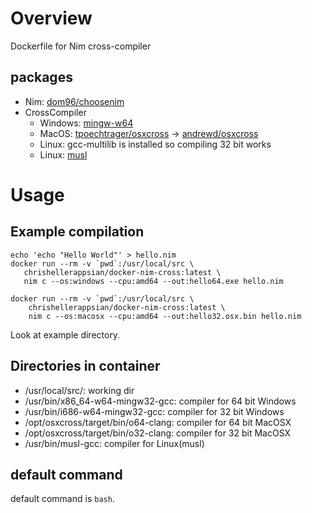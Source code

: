 # Overview

Dockerfile for Nim cross-compiler

## packages

- Nim: [dom96/choosenim](https://github.com/dom96/choosenim)
- CrossCompiler
    - Windows: [mingw-w64](https://packages.debian.org/search?keywords=mingw-w64)
    - MacOS: [tpoechtrager/osxcross](https://github.com/tpoechtrager/osxcross#packaging-the-sdk) -> [andrewd/osxcross](https://hub.docker.com/r/andrewd/osxcross/~/dockerfile/)
    - Linux: gcc-multilib is installed so compiling 32 bit works
    - Linux: [musl](https://packages.debian.org/search?suite=default&section=all&arch=any&searchon=names&keywords=musl)

# Usage

## Example compilation
```
echo 'echo "Hello World"' > hello.nim
docker run --rm -v `pwd`:/usr/local/src \
   chrishellerappsian/docker-nim-cross:latest \
   nim c --os:windows --cpu:amd64 --out:hello64.exe hello.nim

docker run --rm -v `pwd`:/usr/local/src \
    chrishellerappsian/docker-nim-cross:latest \
    nim c --os:macosx --cpu:amd64 --out:hello32.osx.bin hello.nim
```

Look at example directory.

## Directories in container

- /usr/local/src/: working dir
- /usr/bin/x86_64-w64-mingw32-gcc: compiler for 64 bit Windows
- /usr/bin/i686-w64-mingw32-gcc: compiler for 32 bit Windows
- /opt/osxcross/target/bin/o64-clang: compiler for 64 bit MacOSX
- /opt/osxcross/target/bin/o32-clang: compiler for 32 bit MacOSX
- /usr/bin/musl-gcc: compiler for Linux(musl)

## default command

default command is `bash`.

